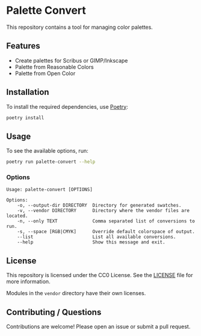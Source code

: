 # Palette Convert

This repository contains a tool for managing color palettes.

## Features

- Create palettes for Scribus or GIMP/Inkscape
- Palette from Reasonable Colors
- Palette from Open Color

## Installation

To install the required dependencies, use [Poetry](https://python-poetry.org/):

```bash
poetry install
```

## Usage

To see the available options, run:

```bash
poetry run palette-convert --help
```

### Options

```text
Usage: palette-convert [OPTIONS]

Options:
    -o, --output-dir DIRECTORY  Directory for generated swatches.
    -v, --vendor DIRECTORY      Directory where the vendor files are located.
    -n, --only TEXT             Comma separated list of conversions to run.
    -s, --space [RGB|CMYK]      Override default colorspace of output.
    --list                      List all available conversions.
    --help                      Show this message and exit.
```

## License

This repository is licensed under the CC0 License. See the [LICENSE](LICENSE) file for more information.

Modules in the `vendor` directory have their own licenses.

## Contributing / Questions

Contributions are welcome! Please open an issue or submit a pull request.
